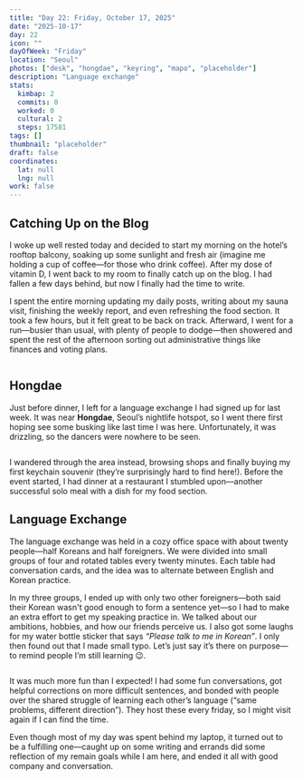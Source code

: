 ```yaml
---
title: "Day 22: Friday, October 17, 2025"
date: "2025-10-17"
day: 22
icon: ""
dayOfWeek: "Friday"
location: "Seoul"
photos: ["desk", "hongdae", "keyring", "mapo", "placeholder"]
description: "Language exchange"
stats:
  kimbap: 2
  commits: 0
  worked: 0
  cultural: 2
  steps: 17581
tags: []
thumbnail: "placeholder"
draft: false
coordinates:
  lat: null
  lng: null
work: false
---
```


## Catching Up on the Blog
I woke up well rested today and decided to start my morning on the hotel’s rooftop balcony, soaking up some sunlight and fresh air (imagine me holding a cup of coffee—for those who drink coffee). After my dose of vitamin D, I went back to my room to finally catch up on the blog. I had fallen a few days behind, but now I finally had the time to write.  

I spent the entire morning updating my daily posts, writing about my sauna visit, finishing the weekly report, and even refreshing the food section. It took a few hours, but it felt great to be back on track. Afterward, I went for a run—busier than usual, with plenty of people to dodge—then showered and spent the rest of the afternoon sorting out administrative things like finances and voting plans.  

<Img desk desc="Working from my room today.">

## Hongdae
Just before dinner, I left for a language exchange I had signed up for last week. It was near **Hongdae**, Seoul’s nightlife hotspot, so I went there first hoping see some busking like last time I was here. Unfortunately, it was drizzling, so the dancers were nowhere to be seen.  

<Img hongdae desc="There was a big crowd in this exact spot here three years ago">

I wandered through the area instead, browsing shops and finally buying my first keychain souvenir (they’re surprisingly hard to find here!). Before the event started, I had dinner at a restaurant I stumbled upon—another successful solo meal with a dish for my food section.  

## Language Exchange
The language exchange was held in a cozy office space with about twenty people—half Koreans and half foreigners. We were divided into small groups of four and rotated tables every twenty minutes. Each table had conversation cards, and the idea was to alternate between English and Korean practice.  

In my three groups, I ended up with only two other foreigners—both said their Korean wasn't good enough to form a sentence yet—so I had to make an extra effort to get my speaking practice in. We talked about our ambitions, hobbies, and how our friends perceive us. I also got some laughs for my water bottle sticker that says *“Please talk to me in Korean”*. I only then found out that I made small typo. Let’s just say it’s there on purpose—to remind people I’m still learning 😉.  

<Img placeholder desc="I asked the organizer to sent me some pictures, but I haven't recieved them yet - so here is a place holder for now.">

It was much more fun than I expected! I had some fun conversations, got helpful corrections on more difficult sentences, and bonded with people over the shared struggle of learning each other’s language (“same problems, different direction”). They host these every friday, so I might visit again if I can find the time.

Even though most of my day was spent behind my laptop, it turned out to be a fulfilling one—caught up on some writing and errands did some reflection of my remain goals while I am here, and ended it all with good company and conversation.  